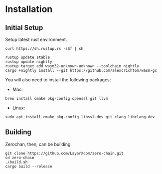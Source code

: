 # Installation

## Initial Setup
Setup latest rust environment.

```
curl https://sh.rustup.rs -sSf | sh

rustup update stable
rustup update nightly
rustup target add wasm32-unknown-unknown --toolchain nightly
cargo +nightly install --git https://github.com/alexcrichton/wasm-gc
```

You will also need to install the following packages:
- Mac:
```
brew install cmake pkg-config openssl git llvm
```
- Linux:
```
sudo apt install cmake pkg-config libssl-dev git clang libclang-dev
```

## Building
Zerochan, then, can be building.

```
git clone https://github.com/LayerXcom/zero-chain.git
cd zero-chain
./build.sh
cargo build --release
```
